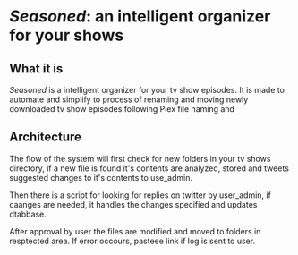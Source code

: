 # *Seasoned*: an intelligent organizer for your shows

## What it is
*Seasoned* is a intelligent organizer for your tv show episodes. It is made to automate and simplify to process of renaming and moving newly downloaded tv show episodes following Plex file naming and

## Architecture
The flow of the system will first check for new folders in your tv shows directory, if a new file is found it's contents are analyzed, stored and tweets suggested changes to it's contents to use_admin.

Then there is a script for looking for replies on twitter by user_admin, if caanges are needed, it handles the changes specified and updates dtabbase.

After approval by user the files are modified and moved to folders in resptected area. If error occours, pasteee link if log is sent to user.
